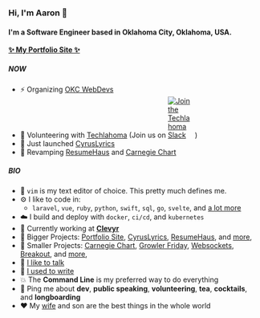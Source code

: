 ### Hi, I'm Aaron 🙌

#### I'm a Software Engineer based in Oklahoma City, Oklahoma, USA.

**[✨ My Portfolio Site ✨](https://thecodeboss.dev)**

##### NOW

- ⚡️ Organizing [OKC WebDevs](https://www.meetup.com/OKCWebDevs/)
- 🦬  Volunteering with [Techlahoma](https://techlahoma.org) (Join us on
  <a href="https://slack.techlahoma.org/" style="width: 50px; display: inline-block">
    ![Join the Techlahoma Slack](https://img.shields.io/badge/Slack-4A154B?style=for-the-badge&logo=slack&logoColor=white)
  </a>
)
- 📲 Just launched [CyrusLyrics](https://cyruskrauss.com)
- 💪 Revamping [ResumeHaus](https://resume.thecodeboss.dev) and [Carnegie
  Chart](https://labs.thecodeboss.dev/carnegie-chart)

##### BIO

- 💾 `vim` is my text editor of choice. This pretty much defines me.
- ⚙️  I like to code in:
  - `laravel`, `vue`, `ruby`, `python`, `swift`, `sql`, `go`, `svelte`, and [a
    lot more](https://thecodeboss.dev/skills)
- ☁️  I build and deploy with `docker`, `ci/cd`, and `kubernetes`
- 🏢 Currently working at **[Clevyr](https://clevyr.com)**
- 🔷 Bigger Projects:
  [Portfolio Site](https://thecodeboss.dev),
  [CyrusLyrics](https://cyruskrauss.com),
  [ResumeHaus](https://resume.thecodeboss.dev),
  and
  [more](https://thecodeboss.dev/projects),
- 🔹 Smaller Projects:
  [Carnegie Chart](https://labs.thecodeboss.dev/carnegie-chart),
  [Growler Friday](https://growlerfriday.com),
  [Websockets](https://websockets.thecodeboss.dev),
  [Breakout](https://labs.thecodeboss.dev/js-game-dev/breakout-phaser/),
  and
  [more](https://labs.thecodeboss.dev),
- 📣 [I like to talk](https://thecodeboss.dev/talks)
- 📝 [I used to write](https://thecodeboss.dev/talks)
- 💥 The **Command Line** is my preferred way to do everything
- 💬 Ping me about **dev**, **public speaking**, **volunteering**, **tea**,
  **cocktails**, and **longboarding**
- ❤️  My [wife](https://github.com/laylark) and son are the best things in the whole world
